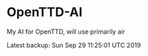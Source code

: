 # OpenTTD-AI
My AI for OpenTTD, will use primarily air

Latest backup: Sun Sep 29 11:25:01 UTC 2019
